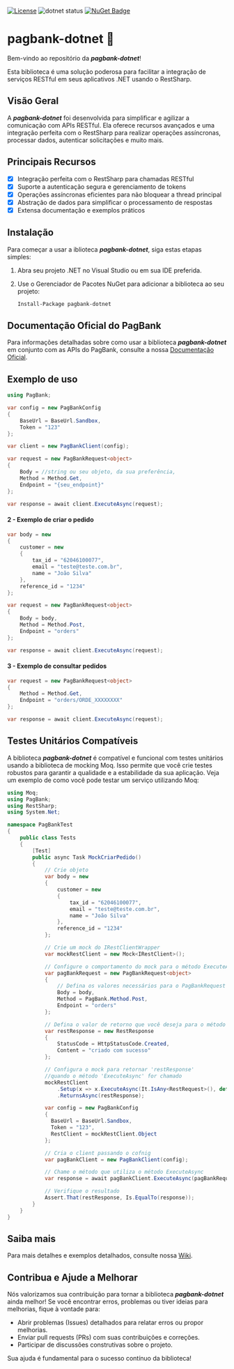 [![License](https://img.shields.io/badge/license-MIT-green)](./LICENSE)
![dotnet status](https://github.com/matmiranda/pagbank-dotnet/actions/workflows/dotnet.yml/badge.svg?event=push)
[![NuGet Badge](https://buildstats.info/nuget/pagbank-dotnet)](https://www.nuget.org/packages/pagbank-dotnet)

# pagbank-dotnet 🔰

Bem-vindo ao repositório da _**pagbank-dotnet**_! 

Esta biblioteca é uma solução poderosa para facilitar a integração de serviços RESTful em seus aplicativos .NET usando o RestSharp.

## Visão Geral

A _**pagbank-dotnet**_ foi desenvolvida para simplificar e agilizar a comunicação com APIs RESTful. Ela oferece recursos avançados e uma integração perfeita com o RestSharp para realizar operações assíncronas, processar dados, autenticar solicitações e muito mais.

## Principais Recursos

- [x] Integração perfeita com o RestSharp para chamadas RESTful
- [x] Suporte a autenticação segura e gerenciamento de tokens
- [x] Operações assíncronas eficientes para não bloquear a thread principal
- [x] Abstração de dados para simplificar o processamento de respostas
- [x] Extensa documentação e exemplos práticos

## Instalação

Para começar a usar a iblioteca _**pagbank-dotnet**_, siga estas etapas simples:

1. Abra seu projeto .NET no Visual Studio ou em sua IDE preferida.
2. Use o Gerenciador de Pacotes NuGet para adicionar a biblioteca ao seu projeto:

   ```bash
   Install-Package pagbank-dotnet
   ```
## Documentação Oficial do PagBank

Para informações detalhadas sobre como usar a biblioteca _**pagbank-dotnet**_ em conjunto com as APIs do PagBank, consulte a nossa [Documentação Oficial](https://dev.pagbank.uol.com.br/reference/introducao).


## Exemplo de uso

```c#
using PagBank;

var config = new PagBankConfig
{
    BaseUrl = BaseUrl.Sandbox,
    Token = "123"
};

var client = new PagBankClient(config);

var request = new PagBankRequest<object>
{
    Body = //string ou seu objeto, da sua preferência,
    Method = Method.Get,
    Endpoint = "{seu_endpoint}"
};

var response = await client.ExecuteAsync(request);
```

#### 2 - Exemplo de criar o pedido

```c#
var body = new
{
    customer = new
    {
        tax_id = "62046100077",
        email = "teste@teste.com.br",
        name = "João Silva"
    },
    reference_id = "1234"
};

var request = new PagBankRequest<object>
{
    Body = body,
    Method = Method.Post,
    Endpoint = "orders"
};

var response = await client.ExecuteAsync(request);
```

#### 3 - Exemplo de consultar pedidos

```c#
var request = new PagBankRequest<object>
{
    Method = Method.Get,
    Endpoint = "orders/ORDE_XXXXXXXX"
};

var response = await client.ExecuteAsync(request);
```

## Testes Unitários Compatíveis

A biblioteca _**pagbank-dotnet**_ é compatível e funcional com testes unitários usando a biblioteca de mocking Moq. Isso permite que você crie testes robustos para garantir a qualidade e a estabilidade da sua aplicação. Veja um exemplo de como você pode testar um serviço utilizando Moq:

```c#
using Moq;
using PagBank;
using RestSharp;
using System.Net;

namespace PagBankTest
{
    public class Tests
    {
        [Test]
        public async Task MockCriarPedido()
        {
            // Crie objeto 
            var body = new
            {
                customer = new
                {
                    tax_id = "62046100077",
                    email = "teste@teste.com.br",
                    name = "João Silva"
                },
                reference_id = "1234"
            };

            // Crie um mock do IRestClientWrapper
            var mockRestClient = new Mock<IRestClient>();

            // Configure o comportamento do mock para o método ExecuteAsync
            var pagBankRequest = new PagBankRequest<object>
            {
                // Defina os valores necessários para o PagBankRequest
                Body = body,
                Method = PagBank.Method.Post,
                Endpoint = "orders"
            };

            // Defina o valor de retorno que você deseja para o método ExecuteAsync
            var restResponse = new RestResponse
            {
                StatusCode = HttpStatusCode.Created,
                Content = "criado com sucesso"
            };

            // Configura o mock para retornar 'restResponse' 
            //quando o método 'ExecuteAsync' for chamado
            mockRestClient
                .Setup(x => x.ExecuteAsync(It.IsAny<RestRequest>(), default))
                .ReturnsAsync(restResponse);

            var config = new PagBankConfig 
            {
              BaseUrl = BaseUrl.Sandbox,
              Token = "123",
              RestClient = mockRestClient.Object
            };

            // Cria o client passando o cofnig
            var pagBankClient = new PagBankClient(config);

            // Chame o método que utiliza o método ExecuteAsync
            var response = await pagBankClient.ExecuteAsync(pagBankRequest);

            // Verifique o resultado
            Assert.That(restResponse, Is.EqualTo(response));
        }
    }
}
```

## Saiba mais

Para mais detalhes e exemplos detalhados, consulte nossa [Wiki](https://github.com/matmiranda/pagbank-dotnet/wiki).


## Contribua e Ajude a Melhorar

Nós valorizamos sua contribuição para tornar a biblioteca _**pagbank-dotnet**_ ainda melhor! Se você encontrar erros, problemas ou tiver ideias para melhorias, fique à vontade para:

- Abrir problemas (Issues) detalhados para relatar erros ou propor melhorias.
- Enviar pull requests (PRs) com suas contribuições e correções.
- Participar de discussões construtivas sobre o projeto.

Sua ajuda é fundamental para o sucesso contínuo da biblioteca!